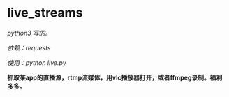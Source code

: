 # live_streams
*python3 写的。*

*依赖：requests*

*使用：python live.py*

**抓取某app的直播源，rtmp流媒体，用vlc播放器打开，或者ffmpeg录制。福利多多。**
